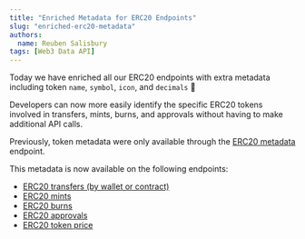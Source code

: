 ```yaml
---
title: "Enriched Metadata for ERC20 Endpoints"
slug: "enriched-erc20-metadata"
authors:
  name: Reuben Salisbury
tags: [Web3 Data API]
---
```


Today we have enriched all our ERC20 endpoints with extra metadata including token `name`, `symbol`, `icon`, and `decimals` 🎉 

<!-- truncate -->

Developers can now more easily identify the specific ERC20 tokens involved in transfers, mints, burns, and approvals without having to make additional API calls. 

Previously, token metadata were only available through the [ERC20 metadata](/web3-data-api/evm/reference/get-token-metadata) endpoint.

This metadata is now available on the following endpoints:

- [ERC20 transfers (by wallet or contract)](/web3-data-api/evm/reference/get-erc20-transfers)
- [ERC20 mints](/web3-data-api/evm/reference/get-erc20-mints)
- [ERC20 burns](/web3-data-api/evm/reference/get-erc20-burns)
- [ERC20 approvals](/web3-data-api/evm/reference/get-erc20-approvals)
- [ERC20 token price](/web3-data-api/evm/reference/get-token-price)

